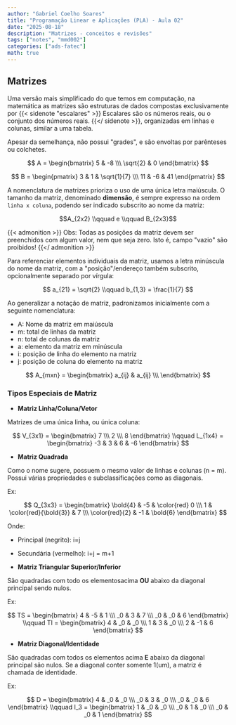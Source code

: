 ```yaml
---
author: "Gabriel Coelho Soares"
title: "Programação Linear e Aplicações (PLA) - Aula 02"
date: "2025-08-18"
description: "Matrizes - conceitos e revisões"
tags: ["notes", "mmd002"]
categories: ["ads-fatec"]
math: true
---
```


## Matrizes

Uma versão mais simplificado do que temos em computação, na matemática as matrizes são estruturas de dados compostas exclusivamente por {{< sidenote "escalares" >}} Escalares são os números reais, ou o conjunto dos números reais. {{</ sidenote >}}, organizadas em linhas e colunas, similar a uma tabela.

Apesar da semelhança, não possui "grades", e são envoltas por parênteses ou colchetes.

$$
A =
\begin{bmatrix}
5 & -8 \\\
\sqrt{2} & 0
\end{bmatrix}
$$

$$
B =
\begin{pmatrix}
3 & 1 & \sqrt{1}{7} \\\
11 & -6 & 41
\end{pmatrix}
$$

A nomenclatura de matrizes prioriza o uso de uma única letra maiúscula. O tamanho da matriz, denominado **dimensão**, é sempre expresso na ordem `linha x coluna`, podendo ser indicado subscrito ao nome da matriz:

$$A_{2x2} \\qquad e \\qquad B_{2x3}$$

{{< admonition >}}
Obs: Todas as posições da matriz devem ser preenchidos com algum valor, nem que seja zero. Isto é, campo "vazio" são proibidos!
{{</ admonition >}}

Para referenciar elementos individuais da matriz, usamos a letra minúscula do nome da matriz, com a "posição"/endereço também subscrito, opcionalmente separado por vírgula:

$$
a_{21} = \sqrt{2} \\qquad b_{1,3} = \frac{1}{7}
$$

Ao generalizar a notação de matriz, padronizamos inicialmente com a seguinte nomenclatura:

- A: Nome da matriz em maiúscula
- m: total de linhas da matriz
- n: total de colunas da matriz
- a: elemento da matriz em minúscula
- i: posição de linha do elemento na matriz
- j: posição de coluna do elemento na matriz

$$
A_{mxn} =
\begin{bmatrix}
a_{ij} & a_{ij} \\\
\end{bmatrix}
$$

### Tipos Especiais de Matriz

- **Matriz Linha/Coluna/Vetor**

Matrizes de uma única linha, ou única coluna:

$$
V_{3x1} =
\begin{bmatrix}
7 \\\
2 \\\
8
\end{bmatrix}
\\qquad
L_{1x4} =
\begin{bmatrix}
-3 & 3 & 6 & -6
\end{bmatrix}
$$

- **Matriz Quadrada**

Como o nome sugere, possuem o mesmo valor de linhas e colunas (n = m). Possui várias propriedades e subclassificações como as diagonais.

Ex:

$$
Q_{3x3} =
\begin{bmatrix}
\bold{4} & -5 & \color{red} 0 \\\
1 & \color{red}{\bold{3}} & 7 \\\
\color{red}{2} & -1 & \bold{6}
\end{bmatrix}
$$

Onde:

- Principal (negrito): i=j
- Secundária (vermelho): i+j = m+1

- **Matriz Triangular Superior/Inferior**

São quadradas com todo os elementosacima **OU** abaixo da diagonal principal sendo nulos.

Ex:

$$
TS =
\begin{bmatrix}
4 & -5 & 1 \\\
_0 & 3 & 7 \\\
_0 & _0 & 6
\end{bmatrix}
\\qquad
TI =
\begin{bmatrix}
4 & _0 & _0 \\\
1 & 3 & _0 \\\
2 & -1 & 6
\end{bmatrix}
$$

- **Matriz Diagonal/Identidade**

São quadradas com todos os elementos acima **E** abaixo da diagonal principal são nulos. Se a diagonal conter somente 1(um), a matriz é chamada de identidade.

Ex:

$$
D =
\begin{bmatrix}
4 & _0 & _0 \\\
_0 & 3 & _0 \\\
_0 & _0 & 6
\end{bmatrix}
\\qquad
I_3 =
\begin{bmatrix}
1 & _0 & _0 \\\
_0 & 1 & _0 \\\
_0 & _0 & 1
\end{bmatrix}
$$
